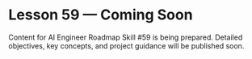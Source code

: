 # Lesson 59 — Coming Soon

Content for AI Engineer Roadmap Skill #59 is being prepared. Detailed objectives, key concepts, and project guidance will be published soon.
